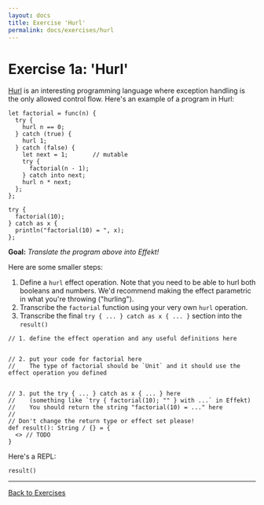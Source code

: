 ```yaml
---
layout: docs
title: Exercise 'Hurl'
permalink: docs/exercises/hurl
---
```


# Exercise 1a: 'Hurl'

[Hurl](https://hurl.wtf) is an interesting programming language where exception handling is the only allowed control flow.
Here's an example of a program in Hurl:
```hurl
let factorial = func(n) {
  try {
    hurl n == 0;
  } catch (true) {
    hurl 1;
  } catch (false) {
    let next = 1;       // mutable
    try {
      factorial(n - 1);
    } catch into next;
    hurl n * next;
  };
};

try {
  factorial(10);
} catch as x {
  println("factorial(10) = ", x);
};
```

**Goal:** _Translate the program above into Effekt!_

Here are some smaller steps:
1. Define a `hurl` effect operation. Note that you need to be able to hurl both booleans and numbers.
   We'd recommend making the effect parametric in what you're throwing ("hurling").
2. Transcribe the `factorial` function using your very own `hurl` operation.
3. Transcribe the final `try { ... } catch as x { ... }` section into the `result()`

```effekt
// 1. define the effect operation and any useful definitions here


// 2. put your code for factorial here
//    The type of factorial should be `Unit` and it should use the effect operation you defined


// 3. put the try { ... } catch as x { ... } here
//    (something like `try { factorial(10); "" } with ...` in Effekt)
//    You should return the string "factorial(10) = ..." here
//
// Don't change the return type or effect set please!
def result(): String / {} = {
  <> // TODO
}
```

Here's a REPL:

```effekt:repl
result()
```


---

[Back to Exercises](/docs/exercises)

